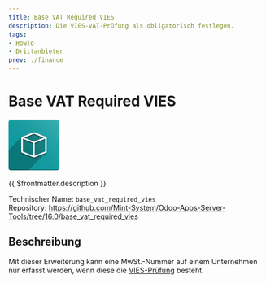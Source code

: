 ```yaml
---
title: Base VAT Required VIES
description: Die VIES-VAT-Prüfung als obligatorisch festlegen.
tags:
- HowTo
- Drittanbieter
prev: ./finance
---
```

# Base VAT Required VIES
![icon_oms_box](attachments/icon_oms_box.png)

{{ $frontmatter.description }}

Technischer Name: `base_vat_required_vies`\
Repository: <https://github.com/Mint-System/Odoo-Apps-Server-Tools/tree/16.0/base_vat_required_vies>

## Beschreibung

Mit dieser Erweiterung kann eine MwSt.-Nummer auf einem Unternehmen nur erfasst werden, wenn diese die [VIES-Prüfung](https://ec.europa.eu/taxation_customs/vies/#/vat-validation) besteht.